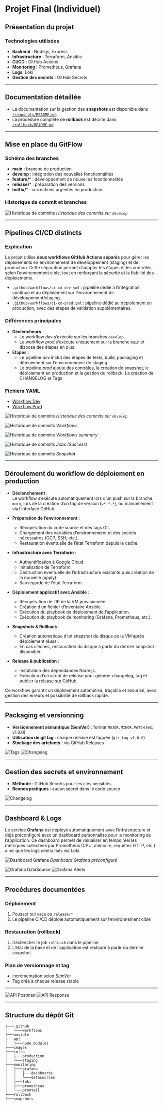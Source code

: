 # Projet Final (Individuel)

## Présentation du projet

### Technologies utilisées
- **Backend** : Node.js, Express
- **Infrastructure** : Terraform, Ansible
- **CI/CD** : GitHub Actions
- **Monitoring** : Prometheus, Grafana
- **Logs**: Loki
- **Gestion des secrets** : GitHub Secrets

---

## Documentation détaillée

- La documentation sur la gestion des **snapshots** est disponible dans [`/snapshots/README.md`](./snapshots/README.md).
- La procédure complète de **rollback** est décrite dans [`/rollback/README.md`](./rollback/README.md).

---

## Mise en place du GitFlow

### Schéma des branches
- **main** : branche de production
- **develop** : intégration des nouvelles fonctionnalités
- **feature/*** : développement de nouvelles fonctionnalités
- **release/*** : préparation des versions
- **hotfix/*** : corrections urgentes en production

### Historique de commit et branches
![Historique de commits](images/Github_Commits_History.PNG)
*Historique des commits sur `develop`*

---

## Pipelines CI/CD distincts

### Explication
Le projet utilise **deux workflows GitHub Actions séparés** pour gérer les déploiements en environnement de développement (staging) et de production. Cette séparation permet d’adapter les étapes et les contrôles selon l’environnement cible, tout en renforçant la sécurité et la fiabilité des déploiements.

- `.github/workflows/ci-cd-dev.yml` : pipeline dédié à l’intégration continue et au déploiement sur l’environnement de développement/staging.
- `.github/workflows/ci-cd-prod.yml` : pipeline dédié au déploiement en production, avec des étapes de validation supplémentaires.

### Différences principales
- **Déclencheurs** :  
    - Le workflow *dev* s’exécute sur les branches `develop`.
    - Le workflow *prod* s’exécute uniquement sur la branche `main` et dispose des étapes en plus.
- **Étapes** :  
    - Le pipeline *dev* inclut des étapes de tests, build, packaging et déploiement sur l’environnement de staging.
    - Le pipeline *prod* ajoute des contrôles, la création de snapshot, le déploiement en production et la gestion du rollback. La création de CHANGELOG et Tags

### Fichiers YAML
- [Workflow Dev](.github/workflows/deploy-staging.yml)
- [Workflow Prod](.github/workflows/deploy-production.yml)

![Historique de commits](images/Github_Commits_History.PNG)
*Historique des commits sur `develop`*

![Historique de commits](images/Github_Actions_Workflows.PNG)
*Workflows*

![Historique de commits](images/Github_Action_Summary.PNG)
*Workflows summary*

![Historique de commits](images/Github_Action_Success_Jobs.PNG)
*Jobs (Success)*

![Historique de commits](images/Github_Action_Snapshot.PNG)
*Snapshot*

---

## Déroulement du workflow de déploiement en production

- **Déclenchement** :  
    Le workflow s’exécute automatiquement lors d’un push sur la branche `main`, lors de la création d’un tag de version (`v*.*.*`), ou manuellement via l’interface GitHub.

- **Préparation de l’environnement** :  
    - Récupération du code source et des tags Git.
    - Chargement des variables d’environnement et des secrets nécessaires (GCP, SSH, etc.).
    - Restauration éventuelle de l’état Terraform depuis le cache.

- **Infrastructure avec Terraform** :  
    - Authentification à Google Cloud.
    - Initialisation de Terraform.
    - Destruction éventuelle de l’infrastructure existante puis création de la nouvelle (apply).
    - Sauvegarde de l’état Terraform.

- **Déploiement applicatif avec Ansible** :  
    - Récupération de l’IP de la VM provisionnée.
    - Création d’un fichier d’inventaire Ansible.
    - Exécution du playbook de déploiement de l’application.
    - Exécution du playbook de monitoring (Grafana, Prometheus, etc.).

- **Snapshots & Rollback** :  
    - Création automatique d’un snapshot du disque de la VM après déploiement réussi.
    - En cas d’échec, restauration du disque à partir du dernier snapshot disponible.

- **Release & publication** :  
    - Installation des dépendances Node.js.
    - Exécution d’un script de release pour générer changelog, tag et publier la release sur GitHub.

Ce workflow garantit un déploiement automatisé, traçable et sécurisé, avec gestion des erreurs et possibilité de rollback rapide.

---

## Packaging et versionning

- **Versionnement sémantique (SemVer)** : format `MAJOR.MINOR.PATCH` (ex: v1.0.0)
- **Utilisation de git tag** : chaque release est taguée (`git tag v1.0.0`)
- **Stockage des artefacts** : via GitHub Releases

![Tags](images/Github_Auto_Tags.PNG)
![Changelog](images/Github_Auto_Changelog.PNG)

---

## Gestion des secrets et environnement

- **Méthode** : GitHub Secrets pour les clés sensibles
- **Bonnes pratiques** : aucun secret dans le code source

![Changelog](images/Github_Repository_Secrets.PNG)

---

## Dashboard & Logs

Le service **Grafana** est déployé automatiquement avec l’infrastructure et déjà préconfiguré avec un dashboard personnalisé pour le monitoring de l’application. Ce dashboard permet de visualiser en temps réel les métriques collectées par Prometheus (CPU, mémoire, requêtes HTTP, etc.) ainsi que les logs centralisés via Loki.

![Dashboard Grafana](images/Grafana_Dashboard.PNG)
*Dashboard Grafana préconfiguré*

![Grafana DataSource](images/Grafana_Data_Sources.PNG)
![Grafana Alerts](images/Grafana_CPU_Alert_Rule.PNG)

---

## Procédures documentées

### Déploiement
1. Pousser sur `main` ou `release/*`
2. Le pipeline CI/CD déploie automatiquement sur l’environnement cible

### Restauration (rollback)
1. Déclencher le job `rollback` dans le pipeline
2. L’état de la base et de l’application est restauré à partir du dernier snapshot

### Plan de versionnage et tag
- Incrémentation selon SemVer
- Tag créé à chaque release stable

---

![API Postman](images/API_Get_Postman_Response.PNG)
![API Response](images/API_Get_Response.PNG)

---

## Structure du dépôt Git

```
├───.github
│   └───workflows
├───ansible
├───api
│   └───node_modules
├───images
├───infra
│   ├───production
│   └───staging
├───monitoring
│   ├───grafana
│   │   ├───dashboards
│   │   └───datasources
│   ├───loki
│   ├───prometheus
│   └───promtail
├───rollback
├───snapshots
```